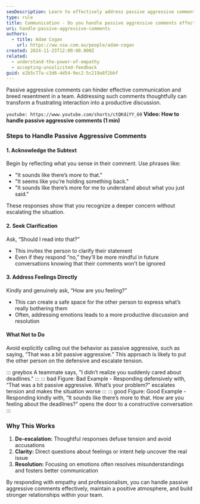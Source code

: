 ```yaml
---
seoDescription: Learn to effectively address passive aggressive comments to foster open communication and better understanding in your team.
type: rule
title: Communication - Do you handle passive aggressive comments effectively?
uri: handle-passive-aggressive-comments
authors:
  - title: Adam Cogan
    url: https://ww.ssw.com.au/people/adam-cogan
created: 2024-11-25T12:00:00.000Z
related:
  - understand-the-power-of-empathy
  - accepting-unsolicited-feedback
guid: e2b5c77a-c3d6-4d54-9ec2-5c219a8f2bbf
---
```


Passive aggressive comments can hinder effective communication and breed resentment in a team. Addressing such comments thoughtfully can transform a frustrating interaction into a productive discussion.

<!--endintro-->

`youtube: https://www.youtube.com/shorts/ctQKdiYY_60`
**Video: How to handle passive aggressive comments (1 min)**

### Steps to Handle Passive Aggressive Comments

#### 1. Acknowledge the Subtext

Begin by reflecting what you sense in their comment. Use phrases like:

- "It sounds like there’s more to that."
- "It seems like you’re holding something back."
- "It sounds like there’s more for me to understand about what you just said."

These responses show that you recognize a deeper concern without escalating the situation.

#### 2. Seek Clarification

Ask, “Should I read into that?”

- This invites the person to clarify their statement
- Even if they respond “no,” they’ll be more mindful in future conversations knowing that their comments won’t be ignored

#### 3. Address Feelings Directly

Kindly and genuinely ask, “How are you feeling?”

- This can create a safe space for the other person to express what’s really bothering them
- Often, addressing emotions leads to a more productive discussion and resolution

#### What Not to Do

Avoid explicitly calling out the behavior as passive aggressive, such as saying, “That was a bit passive aggressive.” This approach is likely to put the other person on the defensive and escalate tension.

::: greybox
A teammate says, "I didn’t realize you suddenly cared about deadlines."
:::
::: bad
Figure: Bad Example - Responding defensively with, “That was a bit passive aggressive. What’s your problem?” escalates tension and makes the situation worse
:::
::: good
Figure: Good Example - Responding kindly with, “It sounds like there’s more to that. How are you feeling about the deadlines?” opens the door to a constructive conversation
:::

### Why This Works

1. **De-escalation:** Thoughtful responses defuse tension and avoid accusations
2. **Clarity:** Direct questions about feelings or intent help uncover the real issue
3. **Resolution:** Focusing on emotions often resolves misunderstandings and fosters better communication

By responding with empathy and professionalism, you can handle passive aggressive comments effectively, maintain a positive atmosphere, and build stronger relationships within your team.
